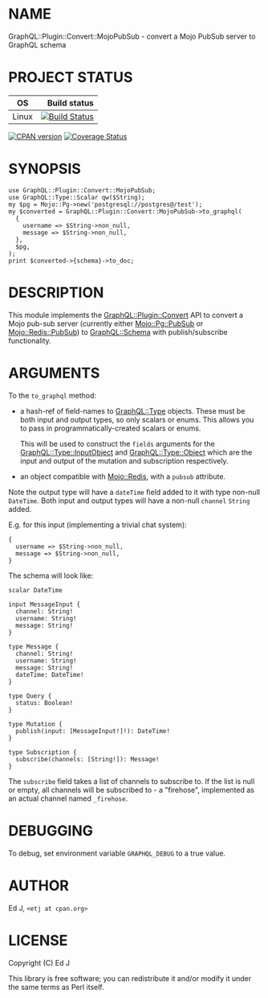 # NAME

GraphQL::Plugin::Convert::MojoPubSub - convert a Mojo PubSub server to GraphQL schema

# PROJECT STATUS

| OS      |  Build status |
|:-------:|--------------:|
| Linux   | [![Build Status](https://travis-ci.org/graphql-perl/GraphQL-Plugin-Convert-MojoPubSub.svg?branch=master)](https://travis-ci.org/graphql-perl/GraphQL-Plugin-Convert-MojoPubSub) |

[![CPAN version](https://badge.fury.io/pl/GraphQL-Plugin-Convert-MojoPubSub.svg)](https://metacpan.org/pod/GraphQL::Plugin::Convert::MojoPubSub) [![Coverage Status](https://coveralls.io/repos/github/graphql-perl/GraphQL-Plugin-Convert-MojoPubSub/badge.svg?branch=master)](https://coveralls.io/github/graphql-perl/GraphQL-Plugin-Convert-MojoPubSub?branch=master)

# SYNOPSIS

    use GraphQL::Plugin::Convert::MojoPubSub;
    use GraphQL::Type::Scalar qw($String);
    my $pg = Mojo::Pg->new('postgresql://postgres@/test');
    my $converted = GraphQL::Plugin::Convert::MojoPubSub->to_graphql(
      {
        username => $String->non_null,
        message => $String->non_null,
      },
      $pg,
    );
    print $converted->{schema}->to_doc;

# DESCRIPTION

This module implements the [GraphQL::Plugin::Convert](https://metacpan.org/pod/GraphQL%3A%3APlugin%3A%3AConvert) API to convert
a Mojo pub-sub server (currently either [Mojo::Pg::PubSub](https://metacpan.org/pod/Mojo%3A%3APg%3A%3APubSub) or
[Mojo::Redis::PubSub](https://metacpan.org/pod/Mojo%3A%3ARedis%3A%3APubSub)) to [GraphQL::Schema](https://metacpan.org/pod/GraphQL%3A%3ASchema) with publish/subscribe
functionality.

# ARGUMENTS

To the `to_graphql` method:

- a hash-ref of field-names to [GraphQL::Type](https://metacpan.org/pod/GraphQL%3A%3AType) objects. These must be
both input and output types, so only scalars or enums. This allows you
to pass in programmatically-created scalars or enums.

    This will be used to construct the `fields` arguments for the
    [GraphQL::Type::InputObject](https://metacpan.org/pod/GraphQL%3A%3AType%3A%3AInputObject) and [GraphQL::Type::Object](https://metacpan.org/pod/GraphQL%3A%3AType%3A%3AObject) which are
    the input and output of the mutation and subscription respectively.

- an object compatible with [Mojo::Redis](https://metacpan.org/pod/Mojo%3A%3ARedis), with a `pubsub` attribute.

Note the output type will have a `dateTime` field added to it with type
non-null `DateTime`. Both input and output types will have a non-null
`channel` `String` added.

E.g. for this input (implementing a trivial chat system):

    {
      username => $String->non_null,
      message => $String->non_null,
    }

The schema will look like:

    scalar DateTime

    input MessageInput {
      channel: String!
      username: String!
      message: String!
    }

    type Message {
      channel: String!
      username: String!
      message: String!
      dateTime: DateTime!
    }

    type Query {
      status: Boolean!
    }

    type Mutation {
      publish(input: [MessageInput!]!): DateTime!
    }

    type Subscription {
      subscribe(channels: [String!]): Message!
    }

The `subscribe` field takes a list of channels to subscribe to. If the
list is null or empty, all channels will be subscribed to - a "firehose",
implemented as an actual channel named `_firehose`.

# DEBUGGING

To debug, set environment variable `GRAPHQL_DEBUG` to a true value.

# AUTHOR

Ed J, `<etj at cpan.org>`

# LICENSE

Copyright (C) Ed J

This library is free software; you can redistribute it and/or modify
it under the same terms as Perl itself.
